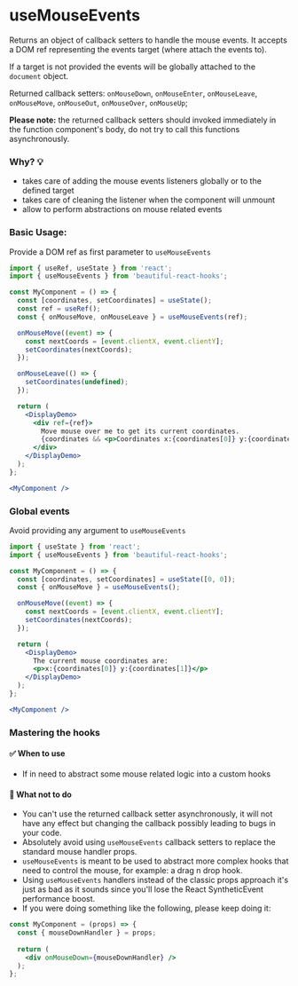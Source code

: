 # useMouseEvents 

Returns an object of callback setters to handle the mouse events.
It accepts a DOM ref representing the events target (where attach the events to).

If a target is not provided the events will be globally attached to the `document` object.

Returned callback setters: `onMouseDown`, `onMouseEnter`, `onMouseLeave`, `onMouseMove`, `onMouseOut`, `onMouseOver`, `onMouseUp`;

**Please note:** the returned callback setters should invoked immediately in the function component's body, do not try to
call this functions asynchronously.

### Why? 💡

- takes care of adding the mouse events listeners globally or to the defined target
- takes care of cleaning the listener when the component will unmount
- allow to perform abstractions on mouse related events

### Basic Usage:

Provide a DOM ref as first parameter to `useMouseEvents`

```jsx harmony
import { useRef, useState } from 'react';
import { useMouseEvents } from 'beautiful-react-hooks'; 

const MyComponent = () => {
  const [coordinates, setCoordinates] = useState();
  const ref = useRef();
  const { onMouseMove, onMouseLeave } = useMouseEvents(ref);

  onMouseMove((event) => {
    const nextCoords = [event.clientX, event.clientY];
    setCoordinates(nextCoords);
  });

  onMouseLeave(() => {
    setCoordinates(undefined);
  });

  return (
    <DisplayDemo>
      <div ref={ref}>
        Move mouse over me to get its current coordinates.
        {coordinates && <p>Coordinates x:{coordinates[0]} y:{coordinates[1]}</p>}
      </div>
    </DisplayDemo>
  );
};

<MyComponent />
```

### Global events

Avoid providing any argument to `useMouseEvents`


```jsx harmony
import { useState } from 'react';
import { useMouseEvents } from 'beautiful-react-hooks'; 

const MyComponent = () => {
  const [coordinates, setCoordinates] = useState([0, 0]);
  const { onMouseMove } = useMouseEvents();

  onMouseMove((event) => {
    const nextCoords = [event.clientX, event.clientY];
    setCoordinates(nextCoords);
  });

  return (
    <DisplayDemo>
      The current mouse coordinates are:
      <p>x:{coordinates[0]} y:{coordinates[1]}</p>
    </DisplayDemo>
  );
};

<MyComponent />
```

### Mastering the hooks

#### ✅ When to use
 
- If in need to abstract some mouse related logic into a custom hooks

#### 🛑 What not to do

- You can't use the returned callback setter asynchronously, it will not have any effect but changing the callback 
 possibly leading to bugs in your code.
- Absolutely avoid using `useMouseEvents` callback setters to replace the standard mouse handler props. 
-  `useMouseEvents` is meant to be used to abstract more complex hooks that need to control the mouse, for example: a drag n drop hook.
- Using `useMouseEvents` handlers instead of the classic props approach it's just as bad as it sounds since you'll
lose the React SyntheticEvent performance boost.<br />
- If you were doing something like the following, please keep doing it:

```jsx harmony static noedit
const MyComponent = (props) => {
  const { mouseDownHandler } = props;
    
  return (
    <div onMouseDown={mouseDownHandler} />
  );
};
``` 
